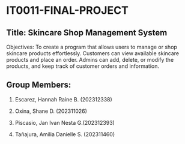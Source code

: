 # IT0011-FINAL-PROJECT

## Title: Skincare Shop Management System

Objectives: To create a program that allows users to manage or shop skincare products effortlessly. Customers can view available skincare products and place an order. Admins can add, delete, or modify the products, and keep track of customer orders and information.

## Group Members:

1. Escarez, Hannah Raine B. (202312338)

2. Oxina, Shane D. (202311026)

3. Piscasio, Jan Ivan Nesta G.(202312393)

4. Tañajura, Amilia Danielle S. (202311460)